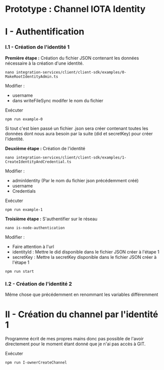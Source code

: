 # Prototype : Channel IOTA Identity 

# I - Authentification 

### I.1 - Création de l'identité 1

**Première étape :** Création du fichier JSON contenant les données nécessaire à la création d'une identité.

```
nano integration-services/client/client-sdk/examples/0-MakeRootIdentityAdmin.ts
```

Modifier : 
- username
- dans writeFileSync modifer le nom du fichier

Exécuter
```
npm run example-0
```

Si tout c'est bien passé un fichier .json sera créer contenant toutes les données dont nous aura besoin par la suite (did et secretKey) pour créer l'identité.

**Deuxième étape :** Création de l'identité

```
nano integration-services/client/client-sdk/examples/1-CreateIdentityAndCredential.ts
```
Modifier :
- adminIdentity (Par le nom du fichier json précédemment créé)
- username
- Credentials

Exécuter
```
npm run example-1
```

**Troisième étape :** S'authentifier sur le réseau 

```
nano is-node-authentication
```

Modifier : 
- Faire attention à l'url
- identityId : Mettre le did disponible dans le fichier JSON créer à l'étape 1
- secretKey : Mettre la secretKey disponible dans le fichier JSON créer à l'étape 1

```
npm run start
```

### I.2 - Création de l'identité 2

Même chose que précédemment en renommant les variables différemment 







# II - Création du channel par l'identité 1

Programme écrit de mes propres mains donc pas possible de l'avoir directement pour le moment étant donné que je n'ai pas accès à GIT.

Exécuter
```
npm run I-ownerCreateChannel
```

